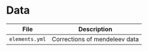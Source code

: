 # Data

| File           | Description                   |
|----------------|-------------------------------|
| `elements.yml` | Corrections of mendeleev data |
